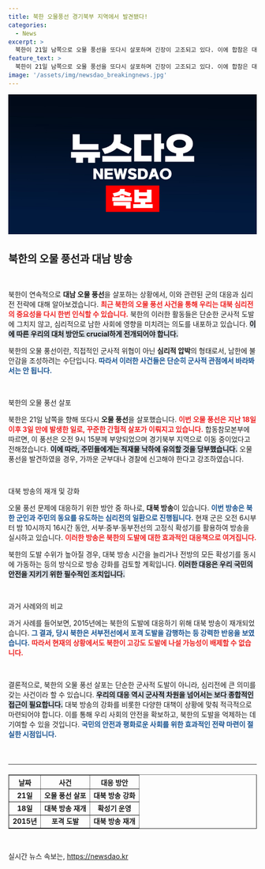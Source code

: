```yaml
---
title: 북한 오물풍선 경기북부 지역에서 발견됐다!
categories:
  - News
excerpt: >
  북한이 21일 남쪽으로 오물 풍선을 또다시 살포하며 긴장이 고조되고 있다. 이에 합참은 대북 확성기 방송을 재개하고, 북한의 도발 가능성에 경고를 내렸다. 한국과 북한의 심리전이 격화되는 가운데 앞으로의 상황에 귀추가 주목된다.
feature_text: >
  북한이 21일 남쪽으로 오물 풍선을 또다시 살포하며 긴장이 고조되고 있다. 이에 합참은 대북 확성기 방송을 재개하고, 북한의 도발 가능성에 경고를 내렸다. 한국과 북한의 심리전이 격화되는 가운데 앞으로의 상황에 귀추가 주목된다.
image: '/assets/img/newsdao_breakingnews.jpg'
---
```


<p><img src="/assets/img/newsdao_breakingnews.jpg" alt="bookingtag 속보" /></p>

<h2 data-ke-size="size26">북한의 오물 풍선과 대남 방송</h2>

<p data-ke-size="size16">&nbsp;</p>

<p>북한이 연속적으로 <strong>대남 오물 풍선</strong>을 살포하는 상황에서, 이와 관련된 군의 대응과 심리전 전략에 대해 알아보겠습니다. <b><span style="color: #ee2323;">최근 북한의 오물 풍선 사건을 통해 우리는 대북 심리전의 중요성을 다시 한번 인식할 수 있습니다.</span></b> 북한의 이러한 활동들은 단순한 군사적 도발에 그치지 않고, 심리적으로 남한 사회에 영향을 미치려는 의도를 내포하고 있습니다. <b><span style="background-color: #21538527;">이에 따른 우리의 대처 방안도 crucial하게 전개되어야 합니다.</span></b> </p>

<p>북한의 오물 풍선이란, 직접적인 군사적 위협이 아닌 <strong>심리적 압박</strong>의 형태로서, 남한에 불안감을 조성하려는 수단입니다. <b><span style="color: #1a5490;">따라서 이러한 사건들은 단순히 군사적 관점에서 바라봐서는 안 됩니다.</span></b></p>

<p data-ke-size="size16">&nbsp;</p>

<p>북한의 오물 풍선 살포</p>

<p>북한은 21일 남쪽을 향해 또다시 <strong>오물 풍선</strong>을 살포했습니다. <b><span style="color: #ee2323;">이번 오물 풍선은 지난 18일 이후 3일 만에 발생한 일로, 꾸준한 간헐적 살포가 이뤄지고 있습니다.</span></b> 합동참모본부에 따르면, 이 풍선은 오전 9시 15분께 부양되었으며 경기북부 지역으로 이동 중이었다고 전해졌습니다. <b><span style="background-color: #21538527;">이에 따라, 주민들에게는 적재물 낙하에 유의할 것을 당부했습니다.</span></b> 오물 풍선을 발견하였을 경우, 가까운 군부대나 경찰에 신고해야 한다고 강조하였습니다.</p>

<p data-ke-size="size16">&nbsp;</p>

<p>대북 방송의 재개 및 강화</p>

<p>오물 풍선 문제에 대응하기 위한 방안 중 하나로, <strong>대북 방송</strong>이 있습니다. <b><span style="color: #1a5490;">이번 방송은 북한 군인과 주민의 동요를 유도하는 심리전의 일환으로 진행됩니다.</span></b> 현재 군은 오전 6시부터 밤 10시까지 16시간 동안, 서부·중부·동부전선의 고정식 확성기를 활용하여 방송을 실시하고 있습니다. <b><span style="color: #ee2323;">이러한 방송은 북한의 도발에 대한 효과적인 대응책으로 여겨집니다.</span></b> </p>

<p>북한의 도발 수위가 높아질 경우, 대북 방송 시간을 늘리거나 전방의 모든 확성기를 동시에 가동하는 등의 방식으로 방송 강화를 검토할 계획입니다. <b><span style="background-color: #21538527;">이러한 대응은 우리 국민의 안전을 지키기 위한 필수적인 조치입니다.</span></b> </p>

<p data-ke-size="size16">&nbsp;</p>

<p>과거 사례와의 비교</p>

<p>과거 사례를 들어보면, 2015년에는 북한의 도발에 대응하기 위해 대북 방송이 재개되었습니다. <b><span style="color: #1a5490;">그 결과, 당시 북한은 서부전선에서 포격 도발을 감행하는 등 강력한 반응을 보였습니다.</span></b> <b><span style="color: #ee2323;">따라서 현재의 상황에서도 북한이 고강도 도발에 나설 가능성이 배제할 수 없습니다.</span></b></p>

<p data-ke-size="size16">&nbsp;</p>

<p>결론적으로, 북한의 오물 풍선 살포는 단순한 군사적 도발이 아니라, 심리전에 큰 의미를 갖는 사건이라 할 수 있습니다. <b><span style="background-color: #21538527;">우리의 대응 역시 군사적 차원을 넘어서는 보다 종합적인 접근이 필요합니다.</span></b> 대북 방송의 강화를 비롯한 다양한 대책이 상황에 맞춰 적극적으로 마련되어야 합니다. 이를 통해 우리 사회의 안전을 확보하고, 북한의 도발을 억제하는 데 기여할 수 있을 것입니다. <b><span style="color: #1a5490;">국민의 안전과 평화로운 사회를 위한 효과적인 전략 마련이 절실한 시점입니다.</span></b> </p>

<p data-ke-size="size16">&nbsp;</p>

<hr style="height: 1px; background-color: #333; margin: 20px 0;"/>

<table style="width: 100%; border-collapse: collapse;" border="1">
    <thead>
        <tr>
            <th style="text-align: center;"><b>날짜</b></th>
            <th style="text-align: center;"><b>사건</b></th>
            <th style="text-align: center;"><b>대응 방안</b></th>
        </tr>
    </thead>
    <tbody>
        <tr>
            <td style="text-align: center; height: 17px;"><b>21일</b></td>
            <td style="text-align: center; height: 17px;"><b>오물 풍선 살포</b></td>
            <td style="text-align: center; height: 17px;"><b>대북 방송 강화</b></td>
        </tr>
        <tr>
            <td style="text-align: center; height: 17px;"><b>18일</b></td>
            <td style="text-align: center; height: 17px;"><b>대북 방송 재개</b></td>
            <td style="text-align: center; height: 17px;"><b>확성기 운영</b></td>
        </tr>
        <tr>
            <td style="text-align: center; height: 17px;"><b>2015년</b></td>
            <td style="text-align: center; height: 17px;"><b>포격 도발</b></td>
            <td style="text-align: center; height: 17px;"><b>대북 방송 재개</b></td>
        </tr>
    </tbody>
</table>

<p data-ke-size="size16">&nbsp;</p>
실시간 뉴스 속보는, <a href="https://newsdao.kr" rel="dofollow">https://newsdao.kr</a>


